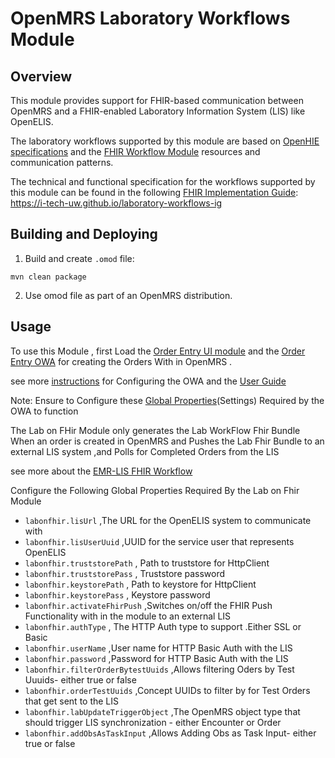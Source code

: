 # OpenMRS Laboratory Workflows Module

## Overview
This module provides support for FHIR-based communication between OpenMRS and a FHIR-enabled 
Laboratory Information System (LIS) like OpenELIS.

The laboratory workflows supported by this module are based on 
[OpenHIE specifications](https://guides.ohie.org/arch-spec/introduction/laboratory-work-flows) and the 
[FHIR Workflow Module](https://build.fhir.org/workflow-module.html) resources and communication patterns.  

The technical and functional specification for the workflows supported by this module can be found in the following
[FHIR Implementation Guide](https://build.fhir.org/ig/FHIR/ig-guidance/): https://i-tech-uw.github.io/laboratory-workflows-ig

## Building and Deploying

1. Build and create `.omod` file:
```shell
mvn clean package
```

2. Use omod file as part of an OpenMRS distribution. 

## Usage
To use this Module , first Load the [Order Entry UI module](https://github.com/openmrs/openmrs-module-orderentryui)  and the [Order Entry OWA](https://github.com/openmrs/openmrs-owa-orderentry) for creating the Orders With in OpenMRS .    

see more [instructions](https://wiki.openmrs.org/display/projects/Order+Entry+UI+Administrator+Guide) for Configuring the OWA and the [User Guide](https://wiki.openmrs.org/display/projects/Order+Entry+UI+End+User+Guide+for+Creating+Drug+Orders)

Note: Ensure to Configure these [Global Properties](https://github.com/openmrs/openmrs-owa-orderentry#usage)(Settings) Required by the OWA to function

The Lab on FHir Module only generates the Lab WorkFlow Fhir Bundle When an order is created in OpenMRS and Pushes the Lab Fhir Bundle  to an external LIS system ,and Polls for Completed Orders from the LIS

see more about the [EMR-LIS FHIR Workflow](https://wiki.openmrs.org/display/projects/Lab+Integration+Workflow)

Configure the Following Global Properties Required By the Lab on Fhir Module
* `labonfhir.lisUrl` ,The URL for the OpenELIS system to communicate with
* `labonfhir.lisUserUuid` ,UUID for the service user that represents OpenELIS
* `labonfhir.truststorePath` , Path to truststore for HttpClient
* `labonfhir.truststorePass` , Truststore password
* `labonfhir.keystorePath` , Path to keystore for HttpClient
* `labonfhir.keystorePass` , Keystore password
* `labonfhir.activateFhirPush` ,Switches on/off the FHIR Push Functionality with in the module to an external LIS
* `labonfhir.authType` , The HTTP Auth type to support .Either SSL or Basic
* `labonfhir.userName`  ,User name for HTTP Basic Auth with the LIS
* `labonfhir.password`  ,Password for HTTP Basic Auth with the LIS
* `labonfhir.filterOrderBytestUuids` ,Allows filtering Oders by Test Uuuids- either true or false
* `labonfhir.orderTestUuids` ,Concept UUIDs to filter by for Test Orders that get sent to the LIS
* `labonfhir.labUpdateTriggerObject` ,The OpenMRS object type that should trigger LIS synchronization - either Encounter or Order
* `labonfhir.addObsAsTaskInput` ,Allows Adding Obs as Task Input- either true or false




